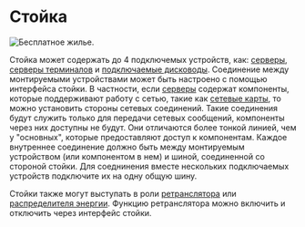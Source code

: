 # Стойка

![Бесплатное жилье.](oredict:oc:rack)

Стойка может содержать до 4 подключемых устройств, как: [серверы](../item/server1.md), [серверы терминалов](../item/terminalServer.md) и [подключаемые дисководы](../item/diskDriveMountable.md). Соединение между монтируемыми устройствами может быть настроено с помощью интерфейса стойки. В частности, если [серверы](../item/server1.md) содержат компоненты, которые поддерживают работу с сетью, такие как [сетевые карты](../item/lanCard.md), то можно установить стороны сетевых соединений. Такие соединения будут служить только для передачи сетевых сообщений, компоненты через них доступны не будут. Они отличаются более тонкой линией, чем у "основных", которые предоставляют доступ к компонентам. Каждое внутреннее соединение должно быть между монтируемым устройством (или компонентом в нем) и шиной, соединенной со стороной стойки. Для соеднинения вместе нескольких подключаемых устройств подключите их на одну общую шину.

Стойки также могут выступать в роли [ретранслятора](relay.md) или [распределителя энергии](powerDistributor.md). Функцию ретранслятора можно включить и отключить через интерфейс стойки.

